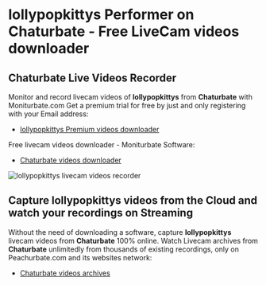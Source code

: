 # lollypopkittys Performer on Chaturbate - Free LiveCam videos downloader

## Chaturbate Live Videos Recorder

Monitor and record livecam videos of **lollypopkittys** from **Chaturbate** with Moniturbate.com
Get a premium trial for free by just and only registering with your Email address:
* [lollypopkittys Premium videos downloader](https://moniturbate.com/request-demo-licence-key.html)

Free livecam videos downloader - Moniturbate Software:
* [Chaturbate videos downloader](https://moniturbate.com/moniturbate-download-software.html)

![lollypopkittys livecam videos recorder](https://peachurnet.com/templates/moniturbate-software.png)


## Capture lollypopkittys videos from the Cloud and watch your recordings on Streaming

Without the need of downloading a software, capture **lollypopkittys** livecam videos from **Chaturbate** 100% online.
Watch Livecam archives from **Chaturbate** unlimitedly from thousands of existing recordings, only on Peachurbate.com and its websites network:
* [Chaturbate videos archives](https://peachurnet.com/)